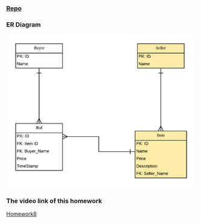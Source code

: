 ### [Repo](https://github.com/klyu521/klyu521.github.io)

### ER Diagram

![Diagram](ER.png)

### The video link of this homework 
[Homework8](https://www.youtube.com/watch?v=uVN6npB-r-k&feature=youtu.be)
